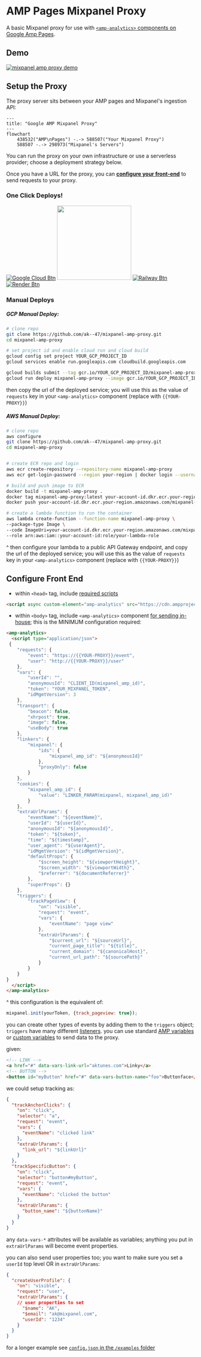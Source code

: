 # AMP Pages Mixpanel Proxy

A basic Mixpanel proxy for use with [`<amp-analytics>` components on Google Amp Pages](https://amp.dev/documentation/components/websites/amp-analytics).

## Demo

 <a href="https://youtu.be/9Cv4EmdUyd4"><img src="https://aktunes.neocities.org/ampProxy.png" alt="mixpanel amp proxy demo"/></a>



## Setup the Proxy

The proxy server sits between your AMP pages and Mixpanel's ingestion API:

```mermaid
---
title: "Google AMP Mixpanel Proxy"
---
flowchart
	438532("AMP\nPages") -.-> 588507("Your Mixpanel Proxy")
	588507 -.-> 298973("Mixpanel's Servers")

```

You can run the proxy on your own infrastructure or use a serverless provider; choose a deployment strategy below. 

Once you have a URL for the proxy, you can **[configure your front-end](#frontend)** to send requests to your proxy.

### One Click Deploys!

[![Google Cloud Btn]][Google Cloud Deploy]
[<img src=https://www.deploytodo.com/do-btn-blue.svg width=198px />][Digital Ocean Deploy]
[![Railway Btn]][Railway Deploy]
[![Render Btn]][Render Deploy]

[Google Cloud Btn]: https://binbashbanana.github.io/deploy-buttons/buttons/remade/googlecloud.svg
[Google Cloud Deploy]: https://deploy.cloud.run?git_repo=https://github.com/ak--47/mixpanel-amp-proxy

[Digital Ocean Btn]: https://www.deploytodo.com/do-btn-blue.svg
[Digital Ocean Deploy]: https://cloud.digitalocean.com/apps/new?repo=https://github.com/ak--47/mixpanel-amp-proxy

[Railway Btn]: https://binbashbanana.github.io/deploy-buttons/buttons/remade/railway.svg
[Railway Deploy]: https://railway.app/template/1ZbUOb?referralCode=t6z7XI

[Render Btn]: https://binbashbanana.github.io/deploy-buttons/buttons/remade/render.svg
[Render Deploy]: https://render.com/deploy?repo=https://github.com/ak--47/mixpanel-amp-proxy



### Manual Deploys

##### GCP Manual Deploy:

```bash
# clone repo
git clone https://github.com/ak--47/mixpanel-amp-proxy.git
cd mixpanel-amp-proxy

# set project id and enable cloud run and cloud build
gcloud config set project YOUR_GCP_PROJECT_ID
gcloud services enable run.googleapis.com cloudbuild.googleapis.com

gcloud builds submit --tag gcr.io/YOUR_GCP_PROJECT_ID/mixpanel-amp-proxy
gcloud run deploy mixpanel-amp-proxy --image gcr.io/YOUR_GCP_PROJECT_ID/mixpanel-amp-proxy --platform managed --allow-unauthenticated
```

then copy the url of the deployed service; you will use this as the value of `requests` key in your `<amp-analytics>` component (replace with `{{YOUR-PROXY}}`)

##### AWS Manual Deploy:

```bash
# clone repo
aws configure
git clone https://github.com/ak--47/mixpanel-amp-proxy.git
cd mixpanel-amp-proxy


# create ECR repo and login
aws ecr create-repository --repository-name mixpanel-amp-proxy
aws ecr get-login-password --region your-region | docker login --username AWS --password-stdin your-account-id.dkr.ecr.your-region.amazonaws.com

# build and push image to ECR
docker build -t mixpanel-amp-proxy .
docker tag mixpanel-amp-proxy:latest your-account-id.dkr.ecr.your-region.amazonaws.com/mixpanel-amp-proxy:latest
docker push your-account-id.dkr.ecr.your-region.amazonaws.com/mixpanel-amp-proxy:latest

# create a lambda function to run the container
aws lambda create-function --function-name mixpanel-amp-proxy \
--package-type Image \
--code ImageUri=your-account-id.dkr.ecr.your-region.amazonaws.com/mixpanel-amp-proxy:latest \
--role arn:aws:iam::your-account-id:role/your-lambda-role
```
^ then configure your lambda to a public API Gateway endpoint, and copy the url of the deployed service; you will use this as the value of `requests` key in your `<amp-analytics>` component (replace with `{{YOUR-PROXY}}`)

<div id="frontend"></div>

## Configure Front End

- within `<head>` tag, include [required scripts](https://amp.dev/documentation/components/amp-analytics)

```html
<script async custom-element="amp-analytics" src="https://cdn.ampproject.org/v0/amp-analytics-0.1.js"></script>
```

- within `<body>` tag, include `<amp-analytics>` component [for sending in-house](https://amp.dev/documentation/components/amp-analytics#send-data-in-house); this is the MINIMUM configuration required:

```html
<amp-analytics>
  <script type="application/json">
 {
	"requests": {
		"event": "https://{{YOUR-PROXY}}/event",
		"user": "http://{{YOUR-PROXY}}/user"
	},
	"vars": {
		"userId": "", 
		"anonymousId": "CLIENT_ID(mixpanel_amp_id)", 
		"token": "YOUR_MIXPANEL_TOKEN",
		"idMgmtVersion": 3
	},
	"transport": {
		"beacon": false,
		"xhrpost": true,
		"image": false,
		"useBody": true
	},
	"linkers": {
		"mixpanel": {
			"ids": {
				"mixpanel_amp_id": "${anonymousId}"
			},
			"proxyOnly": false
		}
	},
	"cookies": {
		"mixpanel_amp_id": {
			"value": "LINKER_PARAM(mixpanel, mixpanel_amp_id)"
		}
	},
	"extraUrlParams": {
		"eventName": "${eventName}",
		"userId": "${userId}",
		"anonymousId": "${anonymousId}",
		"token": "${token}",
		"time": "${timestamp}",
		"user_agent": "${userAgent}",
		"idMgmtVersion": "${idMgmtVersion}",
		"defaultProps": {
			"$screen_height": "${viewportHeight}",
			"$screen_width": "${viewportWidth}",
			"$referrer": "${documentReferrer}"
		},
		"superProps": {}
	},
	"triggers": {
		"trackPageView": {
			"on": "visible",
			"request": "event",
			"vars": {
				"eventName": "page view"
			},
			"extraUrlParams": {				
				"$current_url": "${sourceUrl}",
				"current_page_title": "${title}",
				"current_domain": "${canonicalHost}",
				"current_url_path": "${sourcePath}"
			}
		}
	}
}
  </script>
</amp-analytics>
```
^ this configuration is the equivalent of:

```js
mixpanel.init(yourToken, {track_pageview: true});
```

you can create other types of events by adding them to the `triggers` object; `triggers` have many different [listeners](https://amp.dev/documentation/components/amp-analytics#available-triggers). you can use standard [AMP variables](https://amp.dev/documentation/components/amp-analytics#amp-variables) or [custom variables](https://amp.dev/documentation/components/amp-analytics#custom-variables) to send data to the proxy.

given:

```html
<!-- LINK -->
<a href="#" data-vars-link-url="aktunes.com">Linky</a>
<!-- BUTTON -->
<button id="myButton" href="#" data-vars-button-name="foo">Buttonface</button>
```

we could setup tracking as:

```json
{
  "trackAnchorClicks": {
    "on": "click",
    "selector": "a",
    "request": "event",
    "vars": {
      "eventName": "clicked link"
    },
    "extraUrlParams": {
      "link_url": "${linkUrl}"
    }
  },
  "trackSpecificButton": {
    "on": "click",
    "selector": "button#myButton",
    "request": "event",
    "vars": {
      "eventName": "clicked the button"
    },
    "extraUrlParams": {
      "button_name": "${buttonName}"
    }
  }
}
```

any `data-vars-*` attributes will be available as variables; anything you put in `extraUrlParams` will become event properties.

you can also send user properties too; you want to make sure you set a `userId` top level OR in `extraUrlParams`:


```json
{
  "createUserProfile": {
    "on": "visible",
    "request": "user",
    "extraUrlParams": {
	// user properties to set
      "$name": "AK",
      "$email": "ak@mixpanel.com",
	  "userId": "1234"
    }
  }
}
```

for a longer example see [`config.json` in the `/examples` folder](https://github.com/ak--47/mixpanel-amp-proxy/blob/main/examples/config.json)



